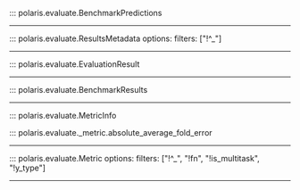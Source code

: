 ::: polaris.evaluate.BenchmarkPredictions

---

::: polaris.evaluate.ResultsMetadata
    options:
        filters: ["!^_"]

---

::: polaris.evaluate.EvaluationResult

---

::: polaris.evaluate.BenchmarkResults

---

::: polaris.evaluate.MetricInfo

::: polaris.evaluate._metric.absolute_average_fold_error

---

::: polaris.evaluate.Metric
    options: 
        filters: ["!^_", "!fn", "!is_multitask", "!y_type"]

---
